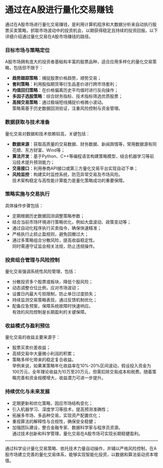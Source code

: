 # 通过在A股进行量化交易赚钱

通过在A股市场进行量化交易赚钱，是利用计算机程序和大数据分析来自动执行股票买卖策略，抓取市场波动中的投资机会，以期获得稳定且持续的投资回报。以下详细介绍通过量化交易在A股市场赚钱的路径。

### 目标市场与策略定位  
A股市场拥有庞大的投资者基础和丰富的股票品种，适合应用多样化的量化交易策略，包括但不限于：  
* **趋势跟踪策略**：捕捉股票价格趋势，顺势交易；  
* **套利策略**：利用股指期货等衍生品差价进行跨市场套利；  
* **均值回归策略**：在价格偏离历史平均值时进行反向操作；  
* **多因子选股策略**：综合财务指标、技术指标筛选优质股票；  
* **高频交易策略**：通过极端短线捕捉价格微小波动。  
策略需基于历史数据回测验证，注重风险控制与资金管理。

### 数据获取与技术准备  
量化交易对数据和技术依赖较高，关键包括：  
* **数据来源**：获取高质量的交易数据、财务数据、新闻舆情等，常用数据源有同花顺、东方财富、Wind等；  
* **算法开发**：基于Python、C++等编程语言构建策略模型，结合机器学习等前沿技术提升预测能力；  
* **交易接口**：利用券商API接口或第三方量化交易平台实现自动下单；  
* **风险监控**：构建实时监控系统，防范异常交易及市场风险。  
技术架构稳定与高性能计算能力是量化策略成功的重要保障。

### 策略实施与交易执行  
具体操作步骤包括：  
* 定期根据历史数据回测调整策略参数；  
* 结合当前市场环境进行策略优化，例如大盘波动、政策变动等；  
* 通过自动化程序执行买卖指令，确保快速精准；  
* 严格执行止损止盈规则，避免回撤过大；  
* 通过多策略组合分散风险，提高收益稳定性。  
同时需遵守证监会相关法规，防止违规操作。

### 投资组合管理与风险控制  
量化交易强调系统性风险管理，包括：  
* 分散投资多个股票或板块，降低个股风险；  
* 动态调整仓位比例，应对市场波动；  
* 设置日内最大亏损限制，防止单日过度损失；  
* 持续监测交易策略表现，通过反馈机制优化；  
* 配备应急预案，保障系统故障时快速响应。  
有效的风险控制是长期盈利的关键保障。

### 收益模式与盈利预估  
量化交易的收益主要来源于：  
* 股票买卖价差收益；  
* 高频交易中大量微小利润的积累；  
* 策略多样化带来的稳定复合收益。  
举例来说，如果某策略年化收益率在10%-20%区间波动，假设投入资金为100万元，全年理论收益为10万至20万元，但需扣除交易成本和税费。随着策略完善和资金规模增大，收益潜力可进一步提升。

### 持续优化与未来发展  
* 定期更新和优化策略，因应市场结构变化；  
* 引入机器学习、深度学习等技术，提高预测准确性；  
* 拓展多市场、多品种交易，实现资产配置优化；  
* 重视算法的解释性与合规性，确保安全稳健；  
* 加强团队建设，整合金融专家、数据科学家与程序员资源。  
通过技术创新和科学管理，量化交易在A股市场可实现长期稳健盈利。

***

通过科学设计量化交易策略、依托技术力量自动操作，并辅以严格风险控制，在A股市场建立完善的量化交易体系，能够实现智能化投资，以数据和算法驱动资本增值。  
